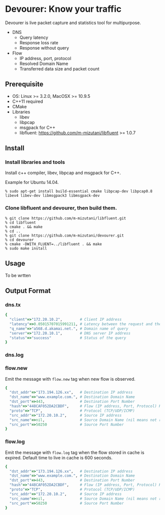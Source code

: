 Devourer: Know your traffic
========

Devourer is live packet capture and statistics tool for multipurpose.

- DNS
    - Query latency
    - Response loss rate
    - Response without query
- Flow
    - IP address, port, protocol
    - Resolved Domain Name
    - Transferred data size and packet count

Prerequisite
------

- OS: Linux >= 3.2.0, MacOSX >= 10.9.5
- C++11 required
- CMake
- Libraries
    - libev
    - libpcap
	- msgpack for C++
    - libfluent: https://github.com/m-mizutani/libfluent >= 1.0.7

Install
------

### Install libraries and tools

Install c++ compiler, libev, libpcap and msgpack for C++.

Example for Ubuntu 14.04.

```shell
% sudo apt-get install build-essential cmake libpcap-dev libpcap0.8 libev4 libev-dev libmsgpack3 libmsgpack-dev
```

### Clone libfluent and devourer, then build them.

```shell
% git clone https://github.com/m-mizutani/libfluent.git
% cd libfluent
% cmake . && make
% cd ..
% git clone https://github.com/m-mizutani/devourer.git
% cd devourer
% cmake -DWITH_FLUENT=../libfluent . && make
% sudo make install
```

Usage
------

To be wrtten

Output Format
------

### dns.tx

```ruby
{
  "client"=>"172.20.10.2",        # Client IP address
  "latency"=>0.05015707015991211, # Latency between the request and the response
  "q_name"=>"a568.d.akamai.net.", # Domain name of query
  "server"=>"172.20.10.1",        # DNS server IP address
  "status"=>"success"             # Status of the query
}
```



### dns.log



### flow.new

Emit the message with `flow.new` tag when new flow is observed.

```ruby
{
  "dst_addr"=>"173.194.126.xx",   # Destination IP address
  "dst_name"=>"www.example.com.", # Destination Domain Name
  "dst_port"=>443,                # Destination Port Number
  "hash"=>"448CAF052DA2CBDF",     # Flow (IP address, Port, Protocol) Hsah
  "proto"=>"TCP",                 # Protocol (TCP/UDP/ICMP)
  "src_addr"=>"172.20.10.2",      # Source IP address
  "src_name"=>nil,                # Source Domain Name (nil means not resolved)
  "src_port"=>50250               # Source Port Number
}
```

### flow.log

Emit the message with `flow.log` tag when the flow stored in cache is expired. Default time to live in cache is 600 seconds.

```ruby
{
  "dst_addr"=>"173.194.126.xx",   # Destination IP address
  "dst_name"=>"www.example.com.", # Destination Domain Name
  "dst_port"=>443,                # Destination Port Number
  "hash"=>"448CAF052DA2CBDF",     # Flow (IP address, Port, Protocol) Hsah
  "proto"=>"TCP",                 # Protocol (TCP/UDP/ICMP)
  "src_addr"=>"172.20.10.2",      # Source IP address
  "src_name"=>nil,                # Source Domain Name (nil means not resolved)
  "src_port"=>50250               # Source Port Number
}
```
